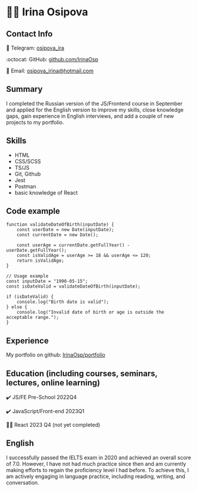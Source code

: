 # :woman_technologist: Irina Osipova
## Contact Info
:iphone: Telegram: [osipova_ira](https://t.me/osipova_ira)

:octocat: GitHub: [github.com/IrinaOsp](https://github.com/IrinaOsp)

:e-mail: Email: [osipova_irina@hotmail.com](mailto:osipova_irina@hotmail.com)

## Summary
I completed the Russian version of the JS/Frontend course in September and applied for the English version to improve my skills, close knowledge gaps, gain experience in English interviews, and add a couple of new projects to my portfolio.

## Skills
- HTML
- CSS/SCSS
- TS/JS
- Git, Github
- Jest
- Postman
- basic knowledge of React

## Code example

```
function validateDateOfBirth(inputDate) {
    const userDate = new Date(inputDate);
    const currentDate = new Date();

    const userAge = currentDate.getFullYear() - userDate.getFullYear();
    const isValidAge = userAge >= 18 && userAge <= 120;
    return isValidAge;
}

// Usage example
const inputDate = "1990-05-15";
const isDateValid = validateDateOfBirth(inputDate);

if (isDateValid) {
    console.log("Birth date is valid");
} else {
    console.log("Invalid date of birth or age is outside the acceptable range.");
}
```

## Experience

My portfolio on github: [IrinaOsp/portfolio](https://github.com/IrinaOsp/portfolio)

## Education (including courses, seminars, lectures, online learning)
:heavy_check_mark: JS/FE Pre-School 2022Q4

:heavy_check_mark: JavaScript/Front-end 2023Q1

:woman_student: React 2023 Q4 (not yet completed)

## English
I successfully passed the IELTS exam in 2020 and achieved an overall score of 7.0. However, I have not had much practice since then and am currently making efforts to regain the proficiency level I had before. To achieve this, I am actively engaging in language practice, including reading, writing, and conversation.
